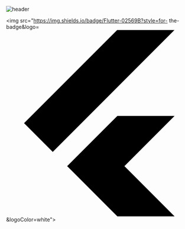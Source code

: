 ![header](https://capsule-render.vercel.app/api?type=wave&color=auto&height=300&section=header&text=JeongYunSeok&fontSize=90)

<img src="https://img.shields.io/badge/Flutter-02569B?style=for-
the-badge&logo=<svg role="img" viewBox="0 0 24 24" xmlns="http://www.w3.org/2000/svg"><title>Flutter</title><path d="M14.314 0L2.3 12 6 15.7 21.684.013h-7.357zm.014 11.072L7.857 17.53l6.47 6.47H21.7l-6.46-6.468 6.46-6.46h-7.37z"/></svg>&logoColor=white">
